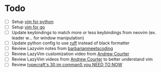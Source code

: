 # Todo

- [ ] Setup [vim for python](https://www.youtube.com/watch?v=4BnVeOUeZxc)
- [ ] Setup [vim for go](https://www.youtube.com/watch?v=i04sSQjd-qo)
- [ ] Update keybindings to match more or less keybindings from neovim (ex. leader w... for window manipulation)
- [ ] Update python config to use [ruff](https://docs.astral.sh/ruff/integrations/#vim-neovim) instead of black formatter
- [ ] Review Lazyvim notes from [barbarianmeetscoding](https://www.barbarianmeetscoding.com/notes/neovim-lazyvim/)
- [ ] Review LazyVim customization video from [Andrew Courter](https://www.youtube.com/watch?v=jBzmpArdjlE)
- [ ] Review LazyVim videos from [Andrew Courter](https://www.youtube.com/@ascourter/videos) to better understand vim
- [ ] Review [typecraft's 30 im commanS you NEED TO NOW](https://www.youtube.com/watch?v=RSlrxE21l_k)